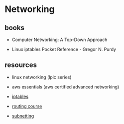 # Networking

## books

- Computer Networking: A Top-Down Approach

- Linux iptables Pocket Reference - Gregor N. Purdy

## resources

- linux networking (lpic series)

- aws essentials (aws certified advanced networking)

- [iptables](https://gist.github.com/nerdalert/a1687ae4da1cc44a437d)

- [routing course](https://interactive.linuxacademy.com/diagrams/NetworkRoutingFundamentals.html)

- [subnetting](https://interactive.linuxacademy.com/diagrams/SubnettingFundamentals.html)
